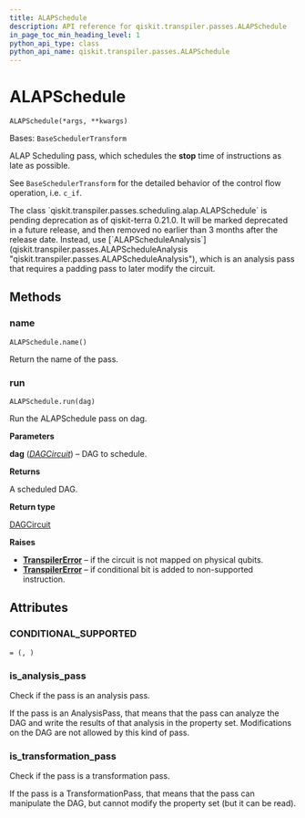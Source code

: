 ```yaml
---
title: ALAPSchedule
description: API reference for qiskit.transpiler.passes.ALAPSchedule
in_page_toc_min_heading_level: 1
python_api_type: class
python_api_name: qiskit.transpiler.passes.ALAPSchedule
---
```


# ALAPSchedule

<span id="qiskit.transpiler.passes.ALAPSchedule" />

`ALAPSchedule(*args, **kwargs)`

Bases: `BaseSchedulerTransform`

ALAP Scheduling pass, which schedules the **stop** time of instructions as late as possible.

See `BaseSchedulerTransform` for the detailed behavior of the control flow operation, i.e. `c_if`.

<Admonition title="Deprecated since version 0.21.0_pending" type="danger">
  The class `qiskit.transpiler.passes.scheduling.alap.ALAPSchedule` is pending deprecation as of qiskit-terra 0.21.0. It will be marked deprecated in a future release, and then removed no earlier than 3 months after the release date. Instead, use [`ALAPScheduleAnalysis`](qiskit.transpiler.passes.ALAPScheduleAnalysis "qiskit.transpiler.passes.ALAPScheduleAnalysis"), which is an analysis pass that requires a padding pass to later modify the circuit.
</Admonition>

## Methods

<span id="qiskit-transpiler-passes-alapschedule-name" />

### name

<span id="qiskit.transpiler.passes.ALAPSchedule.name" />

`ALAPSchedule.name()`

Return the name of the pass.

<span id="qiskit-transpiler-passes-alapschedule-run" />

### run

<span id="qiskit.transpiler.passes.ALAPSchedule.run" />

`ALAPSchedule.run(dag)`

Run the ALAPSchedule pass on dag.

**Parameters**

**dag** ([*DAGCircuit*](qiskit.dagcircuit.DAGCircuit "qiskit.dagcircuit.DAGCircuit")) – DAG to schedule.

**Returns**

A scheduled DAG.

**Return type**

[DAGCircuit](qiskit.dagcircuit.DAGCircuit "qiskit.dagcircuit.DAGCircuit")

**Raises**

*   [**TranspilerError**](qiskit.transpiler.TranspilerError "qiskit.transpiler.TranspilerError") – if the circuit is not mapped on physical qubits.
*   [**TranspilerError**](qiskit.transpiler.TranspilerError "qiskit.transpiler.TranspilerError") – if conditional bit is added to non-supported instruction.

## Attributes

<span id="qiskit.transpiler.passes.ALAPSchedule.CONDITIONAL_SUPPORTED" />

### CONDITIONAL\_SUPPORTED

`= (, )`

<span id="qiskit.transpiler.passes.ALAPSchedule.is_analysis_pass" />

### is\_analysis\_pass

Check if the pass is an analysis pass.

If the pass is an AnalysisPass, that means that the pass can analyze the DAG and write the results of that analysis in the property set. Modifications on the DAG are not allowed by this kind of pass.

<span id="qiskit.transpiler.passes.ALAPSchedule.is_transformation_pass" />

### is\_transformation\_pass

Check if the pass is a transformation pass.

If the pass is a TransformationPass, that means that the pass can manipulate the DAG, but cannot modify the property set (but it can be read).

